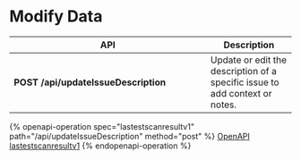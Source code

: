 # Modify Data

<table data-full-width="true"><thead><tr><th width="335.3671875">API</th><th>Description</th></tr></thead><tbody><tr><td><strong>POST /api/updateIssueDescription</strong></td><td>Update or edit the description of a specific issue to add context or notes.</td></tr></tbody></table>

{% openapi-operation spec="lastestscanresultv1" path="/api/updateIssueDescription" method="post" %}
[OpenAPI lastestscanresultv1](https://gitbook-x-prod-openapi.4401d86825a13bf607936cc3a9f3897a.r2.cloudflarestorage.com/raw/763b0381a96219df166afb4026ffb810d7225df22b0d32ca48eec701026175d4.json?X-Amz-Algorithm=AWS4-HMAC-SHA256&X-Amz-Content-Sha256=UNSIGNED-PAYLOAD&X-Amz-Credential=dce48141f43c0191a2ad043a6888781c%2F20250906%2Fauto%2Fs3%2Faws4_request&X-Amz-Date=20250906T051536Z&X-Amz-Expires=172800&X-Amz-Signature=5c9d924273711f9feb75bb1de9d614e9dcff4f7f26e19aaaccbe9c7dc235cb14&X-Amz-SignedHeaders=host&x-amz-checksum-mode=ENABLED&x-id=GetObject)
{% endopenapi-operation %}
